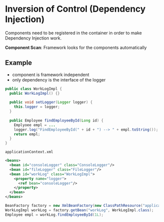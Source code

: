 # Inversion of Control (Dependency Injection)
Components need to be registered in the container in order to make Dependency Injection work.

**Component Scan**: Framework looks for the components automatically

## Example
* component is framework independent
* only dependency is the interface of the logger 
```java
public class WorkLogImpl {
  public WorkLogImpl() {}
  
  public void setLogger(Logger logger) {
    this.logger = logger;
  }
  
  public Employee findEmployeeById(Long id) {
    Emplyoee empl = ...
    logger.log("FindEmployeeById(" + id + ") --> " + empl.toString());
    return empl;
  }
}
```
`applicationContext.xml`
```xml
<beans>
  <bean id="consoleLogger" class="ConsoleLogger"/>
  <bean id="fileLogger" class="FileLogger"/>
  <bean id="workLog" class="WorkLogImpl">
    <property name="logger">
      <ref bean="consoleLogger"/>
    </property>
  </bean>
</beans>
```
```java
BeanFactory factory = new XmlBeanFactory(new ClassPathResource("applicationContext.xml"));
WorkLogImpl workLog = factory.getBean("workLog", WorkLogImpl.class);
Employee empl = workLog.findEmployeeById(1L);
```
